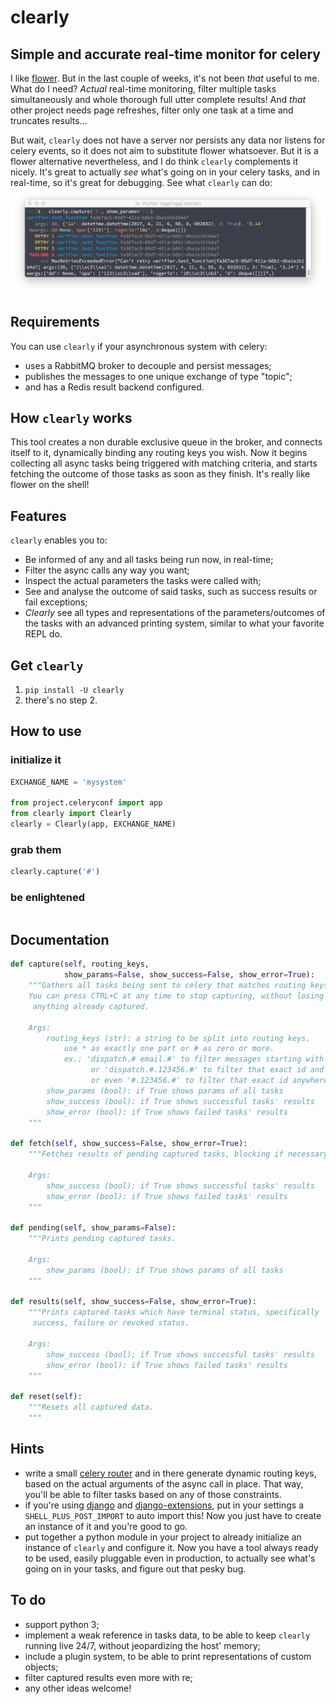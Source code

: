 # clearly
## Simple and accurate real-time monitor for celery

I like [flower](https://github.com/mher/flower).
But in the last couple of weeks, it's not been _that_ useful to me.
What do I need? _Actual_ real-time monitoring, filter multiple tasks simultaneously and whole thorough full utter complete results!
And _that_ other project needs page refreshes, filter only one task at a time and truncates results...

But wait, `clearly` does not have a server nor persists any data nor listens for celery events, so it does not aim to substitute flower whatsoever. But it is a flower alternative nevertheless, and I do think `clearly` complements it nicely.
It's great to actually _see_ what's going on in your celery tasks, and in real-time, so it's great for debugging.
See what `clearly` can do:
![image](clearly_cool.png)


## Requirements

You can use `clearly` if your asynchronous system with celery:
- uses a RabbitMQ broker to decouple and persist messages;
- publishes the messages to one unique exchange of type "topic";
- and has a Redis result backend configured.


## How `clearly` works

This tool creates a non durable exclusive queue in the broker, and connects itself to it, dynamically binding any routing keys you wish.
Now it begins collecting all async tasks being triggered with matching criteria, and starts fetching the outcome of those tasks as soon as they finish. It's really like flower on the shell!


## Features

`clearly` enables you to:
- Be informed of any and all tasks being run now, in real-time;
- Filter the async calls any way you want;
- Inspect the actual parameters the tasks were called with;
- See and analyse the outcome of said tasks, such as success results or fail exceptions;
- _Clearly_ see all types and representations of the parameters/outcomes of the tasks with an advanced printing system, similar to what your favorite REPL do.


## Get `clearly`

1. `pip install -U clearly`
2. there's no step 2.


## How to use

### initialize it

```python
EXCHANGE_NAME = 'mysystem'

from project.celeryconf import app
from clearly import Clearly
clearly = Clearly(app, EXCHANGE_NAME)
```

### grab them

```python
clearly.capture('#')
```

### be enlightened
```html

```


## Documentation

```python
def capture(self, routing_keys,
            show_params=False, show_success=False, show_error=True):
    """Gathers all tasks being sent to celery that matches routing keys.
    You can press CTRL+C at any time to stop capturing, without losing
     anything already captured.
    
    Args:
        routing_keys (str): a string to be split into routing keys.
            use * as exactly one part or # as zero or more.
            ex.: 'dispatch.# email.#' to filter messages starting with
                  or 'dispatch.#.123456.#' to filter that exact id and pos
                  or even '#.123456.#' to filter that exact id anywhere.
        show_params (bool): if True shows params of all tasks
        show_success (bool): if True shows successful tasks' results
        show_error (bool): if True shows failed tasks' results
    """

def fetch(self, show_success=False, show_error=True):
    """Fetches results of pending captured tasks, blocking if necessary.

    Args:
        show_success (bool): if True shows successful tasks' results
        show_error (bool): if True shows failed tasks' results
    """

def pending(self, show_params=False):
    """Prints pending captured tasks.

    Args:
        show_params (bool): if True shows params of all tasks
    """

def results(self, show_success=False, show_error=True):
    """Prints captured tasks which have terminal status, specifically 
     success, failure or revoked status.
    
    Args:
        show_success (bool): if True shows successful tasks' results
        show_error (bool): if True shows failed tasks' results
    """

def reset(self):
    """Resets all captured data.
    """
```


## Hints

- write a small [celery router](http://docs.celeryproject.org/en/latest/userguide/routing.html#routers) and in there generate dynamic routing keys, based on the actual arguments of the async call in place.
That way, you'll be able to filter tasks based on any of those constraints.
- if you're using [django](https://www.djangoproject.com/) and [django-extensions](https://github.com/django-extensions/django-extensions), put in your settings a `SHELL_PLUS_POST_IMPORT` to auto import this!
Now you just have to create an instance of it and you're good to go.
- put together a python module in your project to already initialize an instance of `clearly` and configure it.
Now you have a tool always ready to be used, easily pluggable even in production, to actually see what's going on in your tasks, and figure out that pesky bug.


## To do

- support python 3;
- implement a weak reference in tasks data, to be able to keep `clearly` running live 24/7, without jeopardizing the host' memory;
- include a plugin system, to be able to print representations of custom objects;
- filter captured results even more with re;
- any other ideas welcome!
